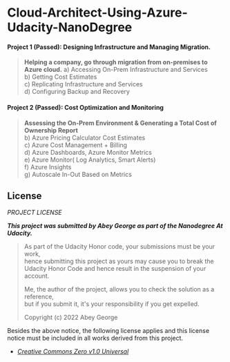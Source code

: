 # Cloud-Architect-Using-Azure-Udacity-NanoDegree

#### Project 1 (Passed): Designing Infrastructure and Managing Migration.

> **Helping a company, go through migration from on-premises to Azure cloud.**
> a) Accessing On-Prem Infrastructure and Services  
> b) Getting Cost Estimates  
> c) Replicating Infrastructure and Services  
> d) Configuring Backup and Recovery

#### Project 2 (Passed): Cost Optimization and Monitoring

> **Assessing the On-Prem Environment & Generating a Total Cost of Ownership Report**  
> b) Azure Pricing Calculator Cost Estimates  
> c) Azure Cost Management + Billing  
> d) Azure Dashboards, Azure Monitor Metrics  
> e) Azure Monitor( Log Analytics, Smart Alerts)  
> f) Azure Insights  
> g) Autoscale In-Out Based on Metrics

<!-- #### Project 3 (Passed): Security

> **IAM (Identity and Access Management)**
> b) Network and Infrastructure Security
> c) Data Security and Protection
> d) Cloud Protection
> e) Monitoring
> f) Compliance -->

## License

_PROJECT LICENSE_

**_This project was submitted by Abey George as part of the Nanodegree At Udacity._**

> As part of the Udacity Honor code, your submissions must be your work,  
> hence submitting this project as yours may cause you to break the  
> Udacity Honor Code and hence result in the suspension of your account.
>
> Me, the author of the project, allows you to check the solution as a reference,  
> but if you submit it, it's your responsibility if you get expelled.
>
> Copyright (c) 2022 Abey George

Besides the above notice, the following license applies and this license notice
must be included in all works derived from this project.

- [_Creative Commons Zero v1.0 Universal_](/LICENSE)
